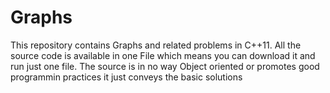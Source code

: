 Graphs
======
This repository contains Graphs and related problems in C++11.
All the source code is available in one File which means you can download it and run just one file.
The source is in no way Object oriented or promotes good programmin practices it just conveys the basic solutions
